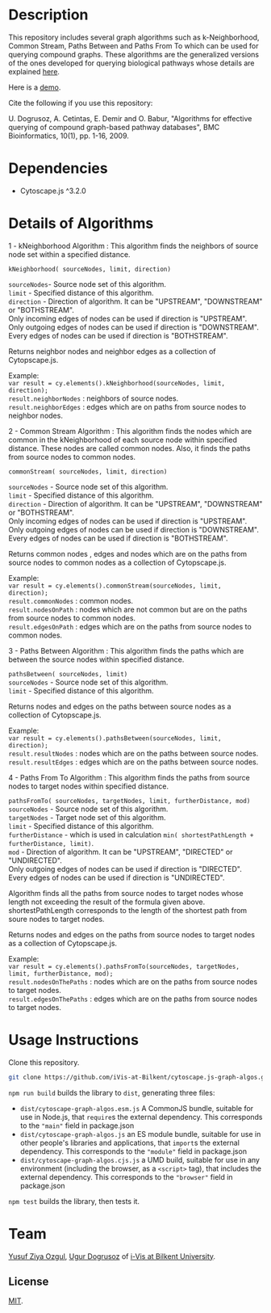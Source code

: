 # Description
This repository includes several graph algorithms such as k-Neighborhood, Common Stream, Paths Between and Paths From To which can be used for querying compound graphs. These algorithms are the generalized versions of the ones developed for querying biological pathways whose details are explained [here](https://www.ncbi.nlm.nih.gov/pmc/articles/PMC2784781/). 

Here is a [demo](https://ivis-at-bilkent.github.io/cytoscape.js-graph-algos/demo.html).

Cite the following if you use this repository:

U. Dogrusoz, A. Cetintas, E. Demir and O. Babur, "Algorithms for effective querying of compound graph-based pathway databases", BMC Bioinformatics, 10(1), pp. 1-16, 2009.
                                                                          
# Dependencies

- Cytoscape.js ^3.2.0
 
# Details of Algorithms

1 - kNeighborhood Algorithm : This algorithm finds the neighbors of source node set within a specified distance.

`kNeighborhood( sourceNodes, limit, direction)`


`sourceNodes`- Source node set of this algorithm.\
`limit` - Specified distance of this algorithm.\
`direction` - Direction of algorithm. It can be  "UPSTREAM", "DOWNSTREAM" or "BOTHSTREAM".\
Only incoming edges of nodes can be used if direction is "UPSTREAM".\
Only outgoing edges of nodes can be used if direction is "DOWNSTREAM".\
Every edges of nodes can be used if direction is "BOTHSTREAM".

Returns neighbor nodes and neighbor edges as a collection of Cytopscape.js.

Example:\
`var result = cy.elements().kNeighborhood(sourceNodes, limit, direction);`\
`result.neighborNodes` : neighbors of source nodes.\
`result.neighborEdges` : edges which are on paths from source nodes to neighbor nodes.

2 - Common Stream Algorithm : This algorithm finds the nodes which are common in the kNeighborhood of each source node within specified distance. These nodes are     called common nodes. Also, it finds the paths from source nodes to common nodes.

`commonStream( sourceNodes, limit, direction)`

`sourceNodes` - Source node set of this algorithm.\
`limit` - Specified distance of this algorithm.\
`direction` - Direction of algorithm. It can be  "UPSTREAM", "DOWNSTREAM" or "BOTHSTREAM".\
Only incoming edges of nodes can be used if direction is "UPSTREAM".\
Only outgoing edges of nodes can be used if direction is "DOWNSTREAM".\
Every edges of nodes can be used if direction is "BOTHSTREAM".

Returns common nodes , edges and nodes which are on the paths from source nodes to common nodes as a collection of Cytopscape.js. 

Example:\
`var result = cy.elements().commonStream(sourceNodes, limit, direction);`\
`result.commonNodes` : common nodes.\
`result.nodesOnPath` : nodes which are not common but are on the paths from source nodes to common nodes.\
`result.edgesOnPath` : edges which are on the paths from source nodes to common nodes.

3 - Paths Between Algorithm : This algorithm finds the paths which are between the source nodes within specified distance.

`pathsBetween( sourceNodes, limit)`\
`sourceNodes` - Source node set of this algorithm.\
`limit` - Specified distance of this algorithm.

Returns nodes and edges on the paths between source nodes as a collection of Cytopscape.js.

Example:\
`var result = cy.elements().pathsBetween(sourceNodes, limit, direction);`\
`result.resultNodes` : nodes which are on the paths between source nodes.\
`result.resultEdges` : edges which are on the paths between source nodes.
  
4 - Paths From To Algorithm : This algorithm finds the paths from source nodes to target nodes within specified distance.

`pathsFromTo( sourceNodes, targetNodes, limit, furtherDistance, mod)`\
`sourceNodes` - Source node set of this algorithm.\
`targetNodes` - Target node set of this algorithm.\
`limit` - Specified distance of this algorithm.\
`furtherDistance` - which is used in calculation `min( shortestPathLength + furtherDistance, limit)`.\
`mod` -  Direction of algorithm. It can be  "UPSTREAM", "DIRECTED" or "UNDIRECTED".\
Only outgoing edges of nodes can be used if direction is "DIRECTED".\
Every edges of nodes can be used if direction is "UNDIRECTED".
  
Algorithm finds all the paths from source nodes to target nodes whose length not exceeding the result of the formula given above.\
shortestPathLength corresponds to the length of the shortest path from soure nodes to target nodes.

Returns nodes and edges on the paths from source nodes to target nodes as a collection of Cytopscape.js.

Example:\
`var result = cy.elements().pathsFromTo(sourceNodes, targetNodes, limit, furtherDistance, mod);`\
`result.nodesOnThePaths` : nodes which are on the paths from source nodes to target nodes.\
`result.edgesOnThePaths` : edges which are on the paths from source nodes to target nodes.

# Usage Instructions

Clone this repository.

```bash
git clone https://github.com/iVis-at-Bilkent/cytoscape.js-graph-algos.git
```                                                                                                
`npm run build` builds the library to `dist`, generating three files:

* `dist/cytoscape-graph-algos.esm.js`
    A CommonJS bundle, suitable for use in Node.js, that `require`s the external dependency. This corresponds to the `"main"` field in package.json
* `dist/cytoscape-graph-algos.js`
    an ES module bundle, suitable for use in other people's libraries and applications, that `import`s the external dependency. This corresponds to the `"module"` field in package.json
* `dist/cytoscape-graph-algos.cjs.js`
    a UMD build, suitable for use in any environment (including the browser, as a `<script>` tag), that includes the external dependency. This corresponds to the `"browser"` field in package.json             
    
 `npm test` builds the library, then tests it.
 
 # Team
[Yusuf Ziya Ozgul](https://github.com/YusufZiyaOzgul),  [Ugur Dogrusoz](https://github.com/ugurdogrusoz) of [i-Vis at Bilkent University](https://github.com/iVis-at-Bilkent).

## License

[MIT](LICENSE).
